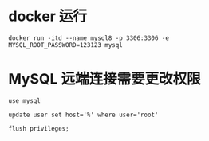 # docker 运行

```shell
docker run -itd --name mysql8 -p 3306:3306 -e MYSQL_ROOT_PASSWORD=123123 mysql
```



# MySQL 远端连接需要更改权限

```mysql
use mysql

update user set host='%' where user='root'

flush privileges;
```

